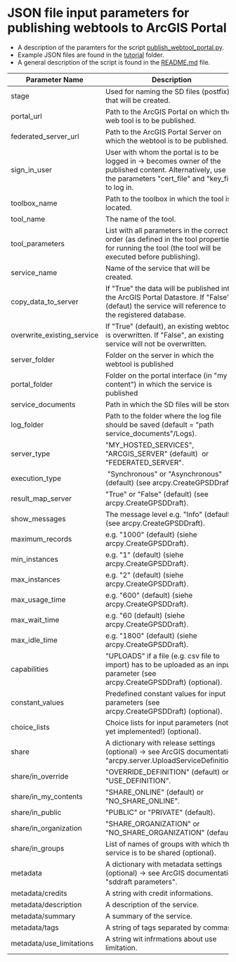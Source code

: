 # JSON file input parameters for publishing webtools to ArcGIS Portal
- A description of the paramters for the script [publish_webtool_portal.py](publish_webtool_portal.py).
- Example JSON files are found in the [tutorial](tutorial) folder.
- A general description of the script is found in the [README.md](../README.md) file.

| Parameter Name|    Description    | Example |
| --- | --- | --- |
| stage | Used for naming the SD files (postfix) that will be created. | "TEST" or "PROD" | 
| portal_url | Path to the ArcGIS Portal on which the web tool is to be published.| "https://xxx.xxx.com/portal"|
| federated_server_url | Path to the ArcGIS Portal Server on which the webtool is to be published.| "https://xxx.xxx.com/server" |
| sign_in_user | User with whom the portal is to be logged in → becomes owner of the published content. Alternatively, use the parameters "cert_file" and "key_file" to log in.| "username@domain" |
| toolbox_name | Path to the toolbox in which the tool is located. | "C:/Temp/tutorial/Schulraumplanung.tbx" |
| tool_name | The name of the tool. | "ExportStandorteVS" |
| tool_parameters | List with all parameters in the correct order (as defined in the tool properties) for running the tool (the tool will be executed before publishing). | ["https://xxx.xxx.xx/rest/services/SLU/Primarschule/FeatureServer/3", "C:/Temp/ExportStandorteVS.xlsx", "True", "True"] |
| service_name | Name of the service that will be created.| "ExportStandorteVS" |
| copy_data_to_server | If "True" the data will be published into the ArcGIS Portal Datastore. If "False" (defaut) the service will reference to the registered database.| "False" |
| overwrite_existing_service | If "True" (default), an existing webtool is overwritten. If "False", an existing service will not be overwritten. | "True" |
| server_folder | Folder on the server in which the webtool is published| "TEST" |
| portal_folder | Folder on the portal interface (in "my content") in which the service is published| "TEST" |
| service_documents | Path in which the SD files will be stored.| "C:/Temp/tutorial" |
| log_folder | Path to the folder where the log file should be saved (default = "path service_documents"/Logs).| "C:/Temp/Logs" |
| server_type | "MY_HOSTED_SERVICES", "ARCGIS_SERVER" (default)  or "FEDERATED_SERVER".| "MY_HOSTED_SERVICES" |
| execution_type | "Synchronous" or "Asynchronous" (default) (see arcpy.CreateGPSDDraft).| "Synchronous" |
| result_map_server | "True" or "False" (default) (see arcpy.CreateGPSDDraft).| "False" |
| show_messages |  The message level e.g. "Info" (default) (see arcpy.CreateGPSDDraft).| "Debug" |
| maximum_records  | e.g. "1000" (default) (siehe arcpy.CreateGPSDDraft).|  "1000" |
| min_instances  | e.g. "1" (default) (siehe arcpy.CreateGPSDDraft).|  "1" |
| max_instances  | e.g. "2" (default) (siehe arcpy.CreateGPSDDraft).|  "2" |
| max_usage_time  | e.g. "600" (default) (siehe arcpy.CreateGPSDDraft).|  "600|
| max_wait_time  | e.g. "60 (default) (siehe arcpy.CreateGPSDDraft).|  "60 |
| max_idle_time  | e.g. "1800" (default) (siehe arcpy.CreateGPSDDraft).|  "1800" |
| capabilities  | "UPLOADS" if a file (e.g. csv file to import) has to be uploaded as an input parameter (see arcpy.CreateGPSDDraft) (optional).|  UPLOADS" |
| constant_values  | Predefined constant values for input parameters (see arcpy.CreateGPSDDraft) (optional).|  "" |
| choice_lists  | Choice lists for input parameters (not yet implemented!) (optional).|  "" |
| share | A dictionary with release settings (optional) → see ArcGIS documentation "arcpy.server.UploadServiceDefinition".| "{...}" |
| share/in_override| "OVERRIDE_DEFINITION" (default) or "USE_DEFINITION". | "OVERRIDE_DEFINITION" |
| share/in_my_contents| "SHARE_ONLINE" (default) or "NO_SHARE_ONLINE".| "SHARE_ONLINE" |
| share/in_public| "PUBLIC" or "PRIVATE" (default).| "PRIVATE" |
| share/in_organization| "SHARE_ORGANIZATION" or "NO_SHARE_ORGANIZATION" (default).| "NO_SHARE_ORGANIZATION" |
| share/in_groups| List of names of groups with which the service is to be shared (optional). | ["testgroup_1", "testgroup_2"] |
| metadata | A dictionary with metadata settings (optional) → see ArcGIS documentation "sddraft parameters".| "{...}" |
| metadata/credits | A string with credit informations. | "© Geoinformationszentrum Stadt Luzern"  |
| metadata/description | A description of the service. | "playground places"  |
| metadata/summary | A summary of the service. | "playground places"  |
| metadata/tags | A string of tags separated by commas.| "test,playground" |
| metadata/use_limitations | A string wit infrmations about use limitation.| "test,playground" |
